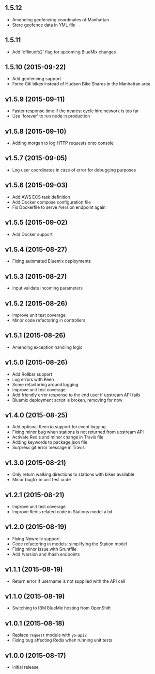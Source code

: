 ## 1.5.12

  - Amending geofencing coordinates of Manhattan
  - Store geofence data in YML file

## 1.5.11

  - Add 'cflinuxfs2' flag for upcoming BlueMix changes

## 1.5.10 (2015-09-22)

  - Add geofencing support
  - Force Citi bikes instead of Hudson Bike Shares in the Manhattan area

## v1.5.9 (2015-09-11)

  - Faster response time if the nearest cycle hire network is too far
  - Use 'forever' to run node in production

## v1.5.8 (2015-09-10)

  - Adding morgan to log HTTP requests onto console

## v1.5.7 (2015-09-05)

  - Log user coordinates in case of error for debugging purposes

## v1.5.6 (2015-09-03)

  - Add AWS ECS task definition
  - Add Docker compose configuration file
  - Fix Dockerfile to serve /version endpoint again

## v1.5.5 (2015-09-02)

  - Add Docker support

## v1.5.4 (2015-08-27)

  - Fixing automated Bluemix deployments

## v1.5.3 (2015-08-27)

  - Input validate incoming parameters

## v1.5.2 (2015-08-26)

  - Improve unit test coverage
  - Minor code refactoring in controllers

## v1.5.1 (2015-08-26)

  - Amending exception handling logic

## v1.5.0 (2015-08-26)

  - Add Rollbar support
  - Log errors with Keen
  - Some refactoring around logging
  - Improve unit test coverage
  - Add friendly error response to the end user if upstream API fails
  - Bluemix deployment script is broken, removing for now

## v1.4.0 (2015-08-25)

  - Add optional Keen.io support for event logging
  - Fixing minor bug when stations is not returned from upstream API
  - Activate Redis and minor change in Travis file
  - Adding keywords to package.json file
  - Surpress git error message in Travis

## v1.3.0 (2015-08-21)

  - Only return walking directions to stations with bikes available
  - Minor bugfix in unit test code

## v1.2.1 (2015-08-21)

  - Improve unit test coverage
  - Improve Redis related code in Stations model a bit

## v1.2.0 (2015-08-19)

  - Fixing Newrelic support
  - Code refactoring in models: simplifying the Station model
  - Fixing minor issue with Gruntfile
  - Add /version and /hash endpoints

## v1.1.1 (2015-08-19)

  - Return error if username is not supplied with the API call

## v1.1.0 (2015-08-19)

  - Switching to IBM BlueMix hosting from OpenShift

## v1.0.1 (2015-08-18)

  - Replace `request` module with `yo-api2`
  - Fixing bug affecting Redis when running unit tests

## v1.0.0 (2015-08-17)

  - Initial release
